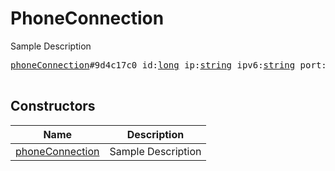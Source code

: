 # PhoneConnection

Sample Description

<pre>
<a href="../constructor/phoneConnection">phoneConnection</a>#9d4c17c0 id:<a href="../type/long.md">long</a> ip:<a href="../type/string.md">string</a> ipv6:<a href="../type/string.md">string</a> port:<a href="../type/int.md">int</a> peer_tag:<a href="../type/bytes.md">bytes</a> = <a href="../type/PhoneConnection.md">PhoneConnection</a>;

</pre>

## Constructors

| Name | Description |
|------|-------------|
| [phoneConnection](../constructor/phoneConnection.md) | Sample Description |

